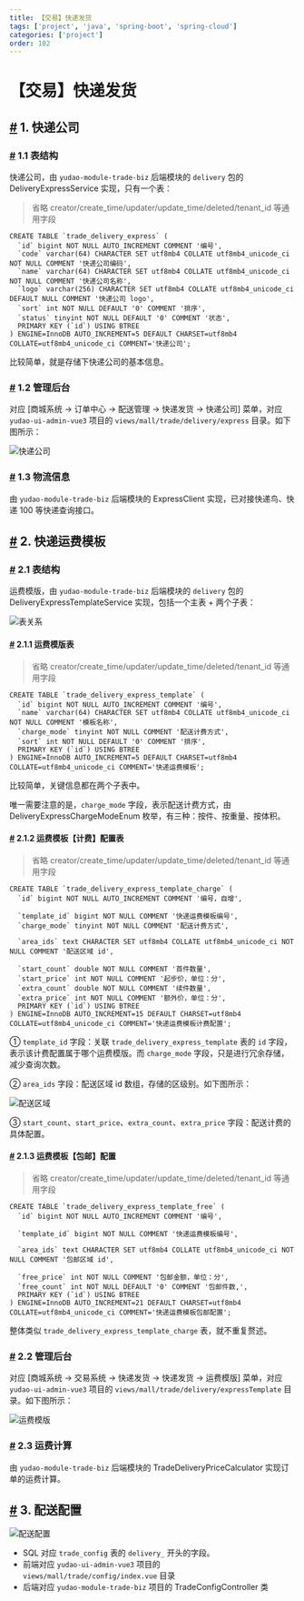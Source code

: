 ```yaml
---
title: 【交易】快递发货
tags: ['project', 'java', 'spring-boot', 'spring-cloud']
categories: ['project']
order: 102
---
```

# 【交易】快递发货

## [#](#_1-快递公司) 1. 快递公司

 ### [#](#_1-1-表结构) 1.1 表结构

 快递公司，由 `yudao-module-trade-biz` 后端模块的 `delivery` 包的 DeliveryExpressService 实现，只有一个表：

 
> 省略 creator/create\_time/updater/update\_time/deleted/tenant\_id 等通用字段

 
```
CREATE TABLE `trade_delivery_express` (
  `id` bigint NOT NULL AUTO_INCREMENT COMMENT '编号',
  `code` varchar(64) CHARACTER SET utf8mb4 COLLATE utf8mb4_unicode_ci NOT NULL COMMENT '快递公司编码',
  `name` varchar(64) CHARACTER SET utf8mb4 COLLATE utf8mb4_unicode_ci NOT NULL COMMENT '快递公司名称',
  `logo` varchar(256) CHARACTER SET utf8mb4 COLLATE utf8mb4_unicode_ci DEFAULT NULL COMMENT '快递公司 logo',
  `sort` int NOT NULL DEFAULT '0' COMMENT '排序',
  `status` tinyint NOT NULL DEFAULT '0' COMMENT '状态',
  PRIMARY KEY (`id`) USING BTREE
) ENGINE=InnoDB AUTO_INCREMENT=5 DEFAULT CHARSET=utf8mb4 COLLATE=utf8mb4_unicode_ci COMMENT='快递公司';

```
比较简单，就是存储下快递公司的基本信息。

 ### [#](#_1-2-管理后台) 1.2 管理后台

 对应 [商城系统 -> 订单中心 -> 配送管理 -> 快递发货 -> 快递公司] 菜单，对应 `yudao-ui-admin-vue3` 项目的 `views/mall/trade/delivery/express` 目录。如下图所示：

 ![快递公司](https://cloud.iocoder.cn/img/%E5%95%86%E5%9F%8E%E6%89%8B%E5%86%8C/%E5%BF%AB%E9%80%92%E5%8F%91%E8%B4%A7/%E5%BF%AB%E9%80%92%E5%85%AC%E5%8F%B8-%E7%AE%A1%E7%90%86%E5%90%8E%E5%8F%B0.png)

 ### [#](#_1-3-物流信息) 1.3 物流信息

 由 `yudao-module-trade-biz` 后端模块的 ExpressClient 实现，已对接快递鸟、快递 100 等快递查询接口。

 ## [#](#_2-快递运费模板) 2. 快递运费模板

 ### [#](#_2-1-表结构) 2.1 表结构

 运费模版，由 `yudao-module-trade-biz` 后端模块的 `delivery` 包的 DeliveryExpressTemplateService 实现，包括一个主表 + 两个子表：

 ![表关系](https://cloud.iocoder.cn/img/%E5%95%86%E5%9F%8E%E6%89%8B%E5%86%8C/%E5%BF%AB%E9%80%92%E5%8F%91%E8%B4%A7/%E8%BF%90%E8%B4%B9%E6%A8%A1%E7%89%88-%E8%A1%A8%E5%85%B3%E7%B3%BB.png)

 #### [#](#_2-1-1-运费模版表) 2.1.1 运费模版表

 
> 省略 creator/create\_time/updater/update\_time/deleted/tenant\_id 等通用字段

 
```
CREATE TABLE `trade_delivery_express_template` (
  `id` bigint NOT NULL AUTO_INCREMENT COMMENT '编号',
  `name` varchar(64) CHARACTER SET utf8mb4 COLLATE utf8mb4_unicode_ci NOT NULL COMMENT '模板名称',
  `charge_mode` tinyint NOT NULL COMMENT '配送计费方式',
  `sort` int NOT NULL DEFAULT '0' COMMENT '排序',
  PRIMARY KEY (`id`) USING BTREE
) ENGINE=InnoDB AUTO_INCREMENT=5 DEFAULT CHARSET=utf8mb4 COLLATE=utf8mb4_unicode_ci COMMENT='快递运费模板';

```
比较简单，关键信息都在两个子表中。

 唯一需要注意的是，`charge_mode` 字段，表示配送计费方式，由 DeliveryExpressChargeModeEnum 枚举，有三种：按件、按重量、按体积。

 #### [#](#_2-1-2-运费模板【计费】配置表) 2.1.2 运费模板【计费】配置表

 
> 省略 creator/create\_time/updater/update\_time/deleted/tenant\_id 等通用字段

 
```
CREATE TABLE `trade_delivery_express_template_charge` (
  `id` bigint NOT NULL AUTO_INCREMENT COMMENT '编号，自增',
  
  `template_id` bigint NOT NULL COMMENT '快递运费模板编号',
  `charge_mode` tinyint NOT NULL COMMENT '配送计费方式',
  
  `area_ids` text CHARACTER SET utf8mb4 COLLATE utf8mb4_unicode_ci NOT NULL COMMENT '配送区域 id',
  
  `start_count` double NOT NULL COMMENT '首件数量',
  `start_price` int NOT NULL COMMENT '起步价，单位：分',
  `extra_count` double NOT NULL COMMENT '续件数量',
  `extra_price` int NOT NULL COMMENT '额外价，单位：分',
  PRIMARY KEY (`id`) USING BTREE
) ENGINE=InnoDB AUTO_INCREMENT=15 DEFAULT CHARSET=utf8mb4 COLLATE=utf8mb4_unicode_ci COMMENT='快递运费模板计费配置';

```
① `template_id` 字段：关联 `trade_delivery_express_template` 表的 `id` 字段，表示该计费配置属于哪个运费模版。而 `charge_mode` 字段，只是进行冗余存储，减少查询次数。

 ② `area_ids` 字段：配送区域 id 数组，存储的区级别。如下图所示：

 ![配送区域](https://cloud.iocoder.cn/img/%E5%95%86%E5%9F%8E%E6%89%8B%E5%86%8C/%E5%BF%AB%E9%80%92%E5%8F%91%E8%B4%A7/%E8%BF%90%E8%B4%B9%E8%AE%A1%E8%B4%B9%E9%85%8D%E7%BD%AE-%E9%85%8D%E9%80%81%E5%8C%BA%E5%9F%9F.png)

 ③ `start_count`、`start_price`、`extra_count`、`extra_price` 字段：配送计费的具体配置。

 #### [#](#_2-1-3-运费模板【包邮】配置) 2.1.3 运费模板【包邮】配置

 
> 省略 creator/create\_time/updater/update\_time/deleted/tenant\_id 等通用字段

 
```
CREATE TABLE `trade_delivery_express_template_free` (
  `id` bigint NOT NULL AUTO_INCREMENT COMMENT '编号',
  
  `template_id` bigint NOT NULL COMMENT '快递运费模板编号',
  
  `area_ids` text CHARACTER SET utf8mb4 COLLATE utf8mb4_unicode_ci NOT NULL COMMENT '包邮区域 id',
  
  `free_price` int NOT NULL COMMENT '包邮金额，单位：分',
  `free_count` int NOT NULL DEFAULT '0' COMMENT '包邮件数,',
  PRIMARY KEY (`id`) USING BTREE
) ENGINE=InnoDB AUTO_INCREMENT=21 DEFAULT CHARSET=utf8mb4 COLLATE=utf8mb4_unicode_ci COMMENT='快递运费模板包邮配置';

```
整体类似 `trade_delivery_express_template_charge` 表，就不重复赘述。

 ### [#](#_2-2-管理后台) 2.2 管理后台

 对应 [商城系统 -> 交易系统 -> 快递发货 -> 快递发货 -> 运费模版] 菜单，对应 `yudao-ui-admin-vue3` 项目的 `views/mall/trade/delivery/expressTemplate` 目录。如下图所示：

 ![运费模版](https://cloud.iocoder.cn/img/%E5%95%86%E5%9F%8E%E6%89%8B%E5%86%8C/%E5%BF%AB%E9%80%92%E5%8F%91%E8%B4%A7/%E8%BF%90%E8%B4%B9%E6%A8%A1%E7%89%88-%E7%AE%A1%E7%90%86%E5%90%8E%E5%8F%B0.png)

 ### [#](#_2-3-运费计算) 2.3 运费计算

 由 `yudao-module-trade-biz` 后端模块的 TradeDeliveryPriceCalculator 实现订单的运费计算。

 ## [#](#_3-配送配置) 3. 配送配置

 ![配送配置](https://cloud.iocoder.cn/img/%E5%95%86%E5%9F%8E%E6%89%8B%E5%86%8C/%E5%BF%AB%E9%80%92%E5%8F%91%E8%B4%A7/%E9%85%8D%E9%80%81%E9%85%8D%E7%BD%AE.png)

 * SQL 对应 `trade_config` 表的 `delivery_` 开头的字段。
* 前端对应 `yudao-ui-admin-vue3` 项目的 `views/mall/trade/config/index.vue` 目录
* 后端对应 `yudao-module-trade-biz` 项目的 TradeConfigController 类
